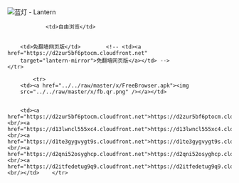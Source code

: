 

<img src="../../raw/master/x/8e0a2b81.c82003be.LanternYellow2.png" alt="蓝灯 - Lantern"/>
<table>
    <tr>
                
                <td>自由浏览</td>
        
        
        <td>免翻墙网页版</td>        <!-- <td><a href="https://d2zur5bf6ptocm.cloudfront.net"
        target="lantern-mirror">免翻墙网页版</a></td> -->
    </tr>
    
            <tr>
        <td><a href="../../raw/master/x/FreeBrowser.apk"><img
        src="../../raw/master/x/fb.qr.png" /></a></td>

        
        <td><a href="https://d2zur5bf6ptocm.cloudfront.net">https://d2zur5bf6ptocm.cloudfront.net</a><br/><a href="https://d13lwncl555xc4.cloudfront.net">https://d13lwncl555xc4.cloudfront.net</a><br/><a href="https://d1te3gygvygt9s.cloudfront.net">https://d1te3gygvygt9s.cloudfront.net</a><br/><a href="https://d2qni52osyghcp.cloudfront.net">https://d2qni52osyghcp.cloudfront.net</a><br/><a href="https://d2itfedetug9q9.cloudfront.net">https://d2itfedetug9q9.cloudfront.net</a><br/></td>    </tr>
</table>

